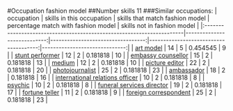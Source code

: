 #Occupation fashion model
##Number skills 11
###Similar occupations:
| occupation                                                            |   skills in this occupation |   skills that match fashion model |   percentage match with fashion model |   skills not in fashion model |
|:----------------------------------------------------------------------|----------------------------:|----------------------------------:|--------------------------------------:|------------------------------:|
| [art model](art_model.md)                                             |                          14 |                                 5 |                              0.454545 |                             9 |
| [stunt performer](stunt_performer.md)                                 |                          12 |                                 2 |                              0.181818 |                            10 |
| [embassy counsellor](embassy_counsellor.md)                           |                          15 |                                 2 |                              0.181818 |                            13 |
| [medium](medium.md)                                                   |                          12 |                                 2 |                              0.181818 |                            10 |
| [picture editor](picture_editor.md)                                   |                          22 |                                 2 |                              0.181818 |                            20 |
| [photojournalist](photojournalist.md)                                 |                          25 |                                 2 |                              0.181818 |                            23 |
| [ambassador](ambassador.md)                                           |                          18 |                                 2 |                              0.181818 |                            16 |
| [international relations officer](international_relations_officer.md) |                          10 |                                 2 |                              0.181818 |                             8 |
| [psychic](psychic.md)                                                 |                          10 |                                 2 |                              0.181818 |                             8 |
| [funeral services director](funeral_services_director.md)             |                          19 |                                 2 |                              0.181818 |                            17 |
| [fortune teller](fortune_teller.md)                                   |                          11 |                                 2 |                              0.181818 |                             9 |
| [foreign correspondent](foreign_correspondent.md)                     |                          25 |                                 2 |                              0.181818 |                            23 |
